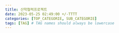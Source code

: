 ```yaml
---
title: 산학협력프로젝트
date: 2023-05-25 02:49:00 +/-TTTT
categories: [TOP_CATEGORIE, SUB_CATEGORIE]
tags: [TAG] # TAG names should always be lowercase
---
```

